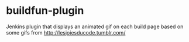 buildfun-plugin
===============

Jenkins plugin that displays an animated gif on each build page based on some gifs from http://lesjoiesducode.tumblr.com/
